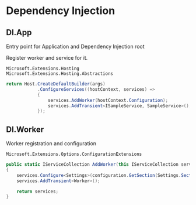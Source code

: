 # Dependency Injection 

## DI.App

Entry point for Application and Dependency Injection root

Register worker and service for it.

`Microsoft.Extensions.Hosting`  
`Microsoft.Extensions.Hosting.Abstractions`  

```csharp
return Host.CreateDefaultBuilder(args)
            .ConfigureServices((hostContext, services) =>
            {
                services.AddWorker(hostContext.Configuration);
                services.AddTransient<ISampleService, SampleService>();
            });
```

## DI.Worker

Worker registration and configuration

`Microsoft.Extensions.Options.ConfigurationExtensions`  

```csharp
public static IServiceCollection AddWorker(this IServiceCollection services, IConfiguration configuration)
{
    services.Configure<Settings>(configuration.GetSection(Settings.SectionName));
    services.AddTransient<Worker>();

    return services;
}
```
